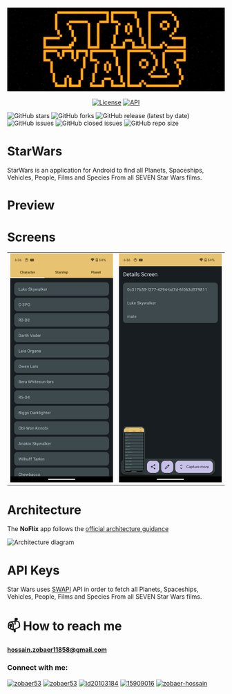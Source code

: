 ![StarWars](https://github.com/zobaer53/StarWars/blob/master/medias/starWarsCover.png)
<p align="center">
  <a href="https://opensource.org/licenses/Apache-2.0"><img alt="License" src="https://img.shields.io/badge/License-Apache%202.0-blue.svg"/></a>
  <a href="https://android-arsenal.com/api?level=24"><img alt="API" src="https://img.shields.io/badge/API-24%2B-brightgreen.svg?style=flat"/></a>
</p>

![GitHub stars](https://img.shields.io/github/stars/zobaer53/StarWars.svg?style=social)
![GitHub forks](https://img.shields.io/github/forks/zobaer53/StarWars.svg?style=social)
![GitHub release (latest by date)](https://img.shields.io/github/v/release/zobaer53/StarWars)
![GitHub issues](https://img.shields.io/github/issues-raw/zobaer53/StarWars)
![GitHub closed issues](https://img.shields.io/github/issues-closed-raw/zobaer53/StarWars)
![GitHub repo size](https://img.shields.io/github/repo-size/zobaer53/StarWars)


# StarWars

StarWars is an application for Android to find all Planets, Spaceships, Vehicles, People, Films and Species
From all SEVEN Star Wars films.

# Preview


# Screens

<table width="100%">
  <tbody>
    <tr>
      <td width="1%"><img src="https://github.com/zobaer53/StarWars/blob/dev/medias/starwarscharacter.png"/></td>
      <td width="1%"><img src="https://github.com/zobaer53/StarWars/blob/dev/medias/characterDetails.png"/></td>
    </tr>
  </tbody>
</table>

# Architecture

The **NoFlix** app follows the
[official architecture guidance](https://developer.android.com/topic/architecture)

![Architecture diagram](https://github.com/zobaer53/zeDMoviesApp/blob/master/architecture-1-overall.png)

# API Keys
Star Wars uses [SWAPI](https://swapi.dev/) API in order to fetch all Planets, Spaceships, Vehicles, People, Films and Species
From all SEVEN Star Wars films.
<br>




# 📫 How to reach me 
**hossain.zobaer11858@gmail.com**
<h3 align="left">Connect with me:</h3>


<p align="left">
 

<a href="https://www.linkedin.com/in/zobaer53/" target="blank"><img align="center" src="https://raw.githubusercontent.com/rahuldkjain/github-profile-readme-generator/master/src/images/icons/Social/linked-in-alt.svg" alt="zobaer53" height="30" width="40" /></a>
   <a href="https://medium.com/@zobaer53" target="blank"><img align="center" src="https://upload.wikimedia.org/wikipedia/commons/thumb/e/ec/Medium_logo_Monogram.svg/1200px-Medium_logo_Monogram.svg.png" alt="zobaer53" height="30" width="40" /></a>
<a href="https://www.hackerrank.com/zobaer53" target="blank"><img align="center" src="https://upload.wikimedia.org/wikipedia/commons/4/40/HackerRank_Icon-1000px.png" alt="id20103184" height="30" width="40" /></a>
<a href="https://www.sololearn.com/profile/15909016" target="blank"><img align="center" src="https://blob.sololearn.com/avatars/sololearn.png" alt="15909016" height="30" width="40" /></a>
<a href="https://stackoverflow.com/users/zobaer-hossain" target="blank"><img align="center" src="https://raw.githubusercontent.com/rahuldkjain/github-profile-readme-generator/master/src/images/icons/Social/stack-overflow.svg" alt="zobaer-hossain" height="30" width="40" /></a>
</p>

